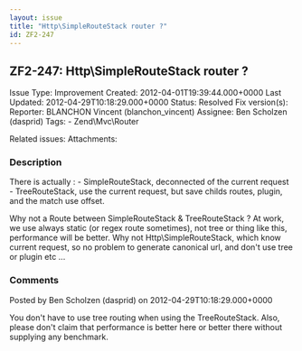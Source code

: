```yaml
---
layout: issue
title: "Http\SimpleRouteStack router ?"
id: ZF2-247
---
```


ZF2-247: Http\\SimpleRouteStack router ?
----------------------------------------

 Issue Type: Improvement Created: 2012-04-01T19:39:44.000+0000 Last Updated: 2012-04-29T10:18:29.000+0000 Status: Resolved Fix version(s): 
 Reporter:  BLANCHON Vincent (blanchon\_vincent)  Assignee:  Ben Scholzen (dasprid)  Tags: - Zend\\Mvc\\Router
 
 Related issues: 
 Attachments: 
### Description

There is actually : - SimpleRouteStack, deconnected of the current request - TreeRouteStack, use the current request, but save childs routes, plugin, and the match use offset.

Why not a Route between SimpleRouteStack & TreeRouteStack ? At work, we use always static (or regex route sometimes), not tree or thing like this, performance will be better. Why not Http\\SimpleRouteStack, which know current request, so no problem to generate canonical url, and don't use tree or plugin etc ...

 

 

### Comments

Posted by Ben Scholzen (dasprid) on 2012-04-29T10:18:29.000+0000

You don't have to use tree routing when using the TreeRouteStack. Also, please don't claim that performance is better here or better there without supplying any benchmark.

 

 